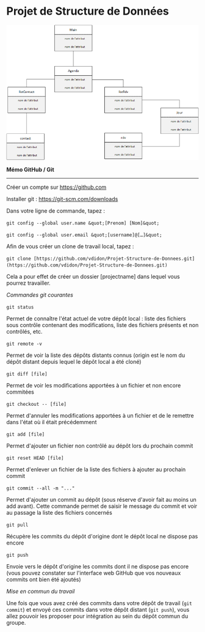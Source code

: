 # Projet de Structure de Données
![Schéma global](Schema_global.png)

**Mémo GitHub / Git**

** **

Créer un compte sur https://github.com

Installer git : https://git-scm.com/downloads

Dans votre ligne de commande, tapez :

`git config --global user.name &quot;[Prenom] [Nom]&quot;`

`git config --global user.email &quot;[username]@[…]&quot;`

Afin de vous créer un clone de travail local, tapez :

`git clone [https://github.com/vdidon/Projet-Structure-de-Donnees.git](https://github.com/vdidon/Projet-Structure-de-Donnees.git)`

Cela a pour effet de créer un dossier [projectname] dans lequel vous pourrez travailler.

*_Commandes git courantes_*

`git status`

Permet de connaître l'état actuel de votre dépôt local : liste des fichiers sous contrôle contenant des modifications, liste des fichiers présents et non contrôlés, etc.

`git remote -v`

Permet de voir la liste des dépôts distants connus (origin est le nom du dépôt distant depuis lequel le dépôt local a été cloné)

`git diff [file]`

Permet de voir les modifications apportées à un fichier et non encore commitées

`git checkout -- [file]`

Permet d'annuler les modifications apportées à un fichier et de le remettre dans l'état où il était précédemment

`git add [file]`

Permet d'ajouter un fichier non contrôlé au dépôt lors du prochain commit

`git reset HEAD [file]`

Permet d'enlever un fichier de la liste des fichiers à ajouter au prochain commit

`git commit --all -m "..."`

Permet d'ajouter un commit au dépôt (sous réserve d'avoir fait au moins un add avant). Cette commande permet de saisir le message du commit et voir au passage la liste des fichiers concernés

`git pull`

Récupère les commits du dépôt d'origine dont le dépôt local ne dispose pas encore

`git push`

Envoie vers le dépôt d'origine les commits dont il ne dispose pas encore (vous pouvez constater sur l'interface web GitHub que vos nouveaux commits ont bien été ajoutés)





*_Mise en commun du travail_*

Une fois que vous avez créé des commits dans votre dépôt de travail (`git commit`) et envoyé ces commits dans votre dépôt distant (`git push`), vous allez pouvoir les proposer pour intégration au sein du dépôt commun du groupe.